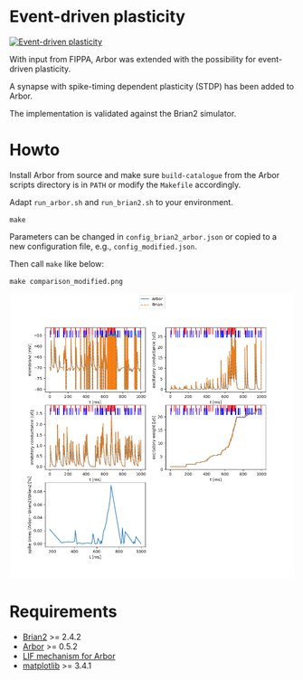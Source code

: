 # Event-driven plasticity

[![Event-driven plasticity](https://github.com/tetzlab/FIPPA/actions/workflows/STDP.yml/badge.svg)](https://github.com/tetzlab/FIPPA/actions/workflows/STDP.yml)

With input from FIPPA, Arbor was extended with the possibility for event-driven plasticity.

A synapse with spike-timing dependent plasticity (STDP) has been added to Arbor.

The implementation is validated against the Brian2 simulator.

# Howto

Install Arbor from source and make sure `build-catalogue` from the Arbor scripts directory
is in `PATH` or modify the `Makefile` accordingly.

Adapt `run_arbor.sh` and `run_brian2.sh` to your environment.

```shell
make
```

Parameters can be changed in `config_brian2_arbor.json` or copied to a new configuration
file, e.g., `config_modified.json`.

Then call `make` like below:

```shell
make comparison_modified.png
```

![Comparison between Arbor and Brian2](comparison_brian2_arbor.png)

# Requirements

* [Brian2](https://briansimulator.org) >= 2.4.2
* [Arbor](https://github.com/arbor-sim/arbor) >= 0.5.2
* [LIF mechanism for Arbor](https://github.com/arbor-sim/arbor/pull/1517)
* [matplotlib](https://matplotlib.org) >= 3.4.1

